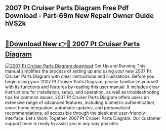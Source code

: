 ## 2007 Pt Cruiser Parts Diagram Free Pdf Download - Part-69m New Repair Owner Guide hVS2k

# <h2><a href="http://dfkb56.blite.top/?on=2007+Pt+Cruiser+Parts+Diagram">🔗Download New 👉🔴 2007 Pt Cruiser Parts Diagram</a></h2>

[![2007 Pt Cruiser Parts Diagram download](https://i.imgur.com/lujVjoI.png)](http://dfkb56.blite.top/?on=2007+Pt+Cruiser+Parts+Diagram)
Get Up and Running This manual simplifies the process of setting up and using your new 2007 Pt Cruiser Parts Diagram with clear instructions and illustrations. Before you begin using your 2007 Pt Cruiser Parts Diagram, please familiarize yourself with its functions and features by reading this user manual. It includes clear instructions for installation, setup, and operation, as well as troubleshooting tips for common issues. 2007 Pt Cruiser Parts Diagram offers users an extensive range of advanced features, including biometric authentication, smart home integration, automatic updates, and personalized recommendations, all accessible through the sleek and user-friendly interface. Let's Work Together 2007 Pt Cruiser Parts Diagram. Our customer support team is ready to assist you in any way possible.
